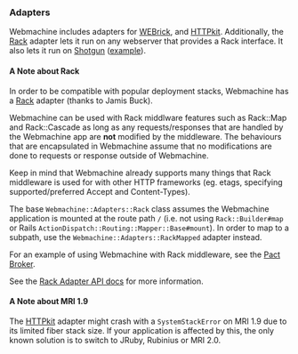 ### Adapters

Webmachine includes adapters for [WEBrick][webrick], and
[HTTPkit][httpkit]. Additionally, the [Rack][rack] adapter lets it
run on any webserver that provides a Rack interface. It also lets it run on
[Shotgun][shotgun] ([example][shotgun_example]).

#### A Note about Rack

In order to be compatible with popular deployment stacks,
Webmachine has a [Rack](https://github.com/rack/rack) adapter (thanks to Jamis Buck).

Webmachine can be used with Rack middlware features such as Rack::Map and Rack::Cascade as long as any requests/responses that are handled by the Webmachine app are **not** modified by the middleware. The behaviours that are encapsulated in Webmachine assume that no modifications
are done to requests or response outside of Webmachine.

Keep in mind that Webmachine already supports many things that Rack middleware is used for with other HTTP frameworks (eg. etags, specifying supported/preferred Accept and Content-Types).

The base `Webmachine::Adapters::Rack` class assumes the Webmachine application
is mounted at the route path `/` (i.e. not using `Rack::Builder#map` or Rails
`ActionDispatch::Routing::Mapper::Base#mount`). In order to
map to a subpath, use the `Webmachine::Adapters::RackMapped` adapter instead.

For an example of using Webmachine with Rack middleware, see the [Pact Broker][middleware-example].

See the [Rack Adapter API docs][rack-adapter-api-docs] for more information.

#### A Note about MRI 1.9

The [HTTPkit][httpkit]
adapter might crash with a `SystemStackError` on MRI 1.9 due to its
limited fiber stack size. If your application is affected by this, the
only known solution is to switch to JRuby, Rubinius or MRI 2.0.

[webrick]: http://rubydoc.info/stdlib/webrick
[httpkit]: https://github.com/lgierth/httpkit
[rack]: https://github.com/rack/rack
[shotgun]: https://github.com/rtomayko/shotgun
[shotgun_example]: https://gist.github.com/4389220
[rack-adapter-api-docs]: http://rubydoc.info/gems/webmachine/Webmachine/Adapters/Rack
[middleware-example]: https://github.com/bethesque/pact_broker/blob/6dfa71d98e38be94f0776d30bf66cfca58f97d61/lib/pact_broker/app.rb
